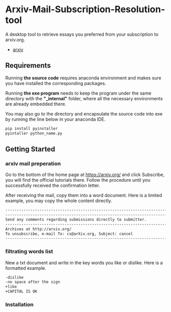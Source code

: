 # Arxiv-Mail-Subscription-Resolution-tool
A desktop tool to retrieve essays you preferred from your subscription to arxiv.org.
- [arxiv](https://arxiv.org/)

## Requirements

Running **the source code** requires anaconda environment and makes sure you have installed the corresponding packages.

Running **the exe program** needs to keep the program under the same directory with the **"_internal"** folder, where all the necessary environments are already embedded there.

You may also go to the directory and encapsulate the source code into exe by running the line below in your anaconda IDE.

```python
pip install pyinstaller
pyintaller python_name.py
```

## Getting Started

### arxiv mail preperation

Go to the bottom of the home page at https://arxiv.org/ and click Subscribe, you will find the official tutorials there. Follow the procedure until you successfully received the confirmation letter.

After receiving the mail, copy them into a word document. Here is a limited example, you may copy the whole content directly.

```txt
------------------------------------------------------------------------------
------------------------------------------------------------------------------
Send any comments regarding submissions directly to submitter.
------------------------------------------------------------------------------
Archives at http://arxiv.org/
To unsubscribe, e-mail To: cs@arXiv.org, Subject: cancel
------------------------------------------------------------------------------
```

### filtrating words list

New a txt document and write in the key words you like or dislike. Here is a formatted example.

```txt
-dislike
-no space after the sign
+like
+CAPITAL IS OK
```

### Installation
